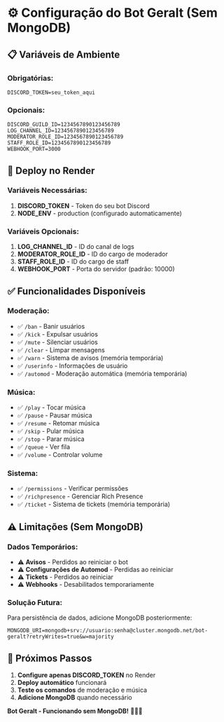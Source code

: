 # ⚙️ Configuração do Bot Geralt (Sem MongoDB)

## 📋 Variáveis de Ambiente

### **Obrigatórias:**
```env
DISCORD_TOKEN=seu_token_aqui
```

### **Opcionais:**
```env
DISCORD_GUILD_ID=1234567890123456789
LOG_CHANNEL_ID=1234567890123456789
MODERATOR_ROLE_ID=1234567890123456789
STAFF_ROLE_ID=1234567890123456789
WEBHOOK_PORT=3000
```

## 🚀 Deploy no Render

### **Variáveis Necessárias:**
1. **DISCORD_TOKEN** - Token do seu bot Discord
2. **NODE_ENV** - production (configurado automaticamente)

### **Variáveis Opcionais:**
1. **LOG_CHANNEL_ID** - ID do canal de logs
2. **MODERATOR_ROLE_ID** - ID do cargo de moderador
3. **STAFF_ROLE_ID** - ID do cargo de staff
4. **WEBHOOK_PORT** - Porta do servidor (padrão: 10000)

## ✅ Funcionalidades Disponíveis

### **Moderação:**
- ✅ `/ban` - Banir usuários
- ✅ `/kick` - Expulsar usuários
- ✅ `/mute` - Silenciar usuários
- ✅ `/clear` - Limpar mensagens
- ✅ `/warn` - Sistema de avisos (memória temporária)
- ✅ `/userinfo` - Informações de usuário
- ✅ `/automod` - Moderação automática (memória temporária)

### **Música:**
- ✅ `/play` - Tocar música
- ✅ `/pause` - Pausar música
- ✅ `/resume` - Retomar música
- ✅ `/skip` - Pular música
- ✅ `/stop` - Parar música
- ✅ `/queue` - Ver fila
- ✅ `/volume` - Controlar volume

### **Sistema:**
- ✅ `/permissions` - Verificar permissões
- ✅ `/richpresence` - Gerenciar Rich Presence
- ✅ `/ticket` - Sistema de tickets (memória temporária)

## ⚠️ Limitações (Sem MongoDB)

### **Dados Temporários:**
- ⚠️ **Avisos** - Perdidos ao reiniciar o bot
- ⚠️ **Configurações de Automod** - Perdidas ao reiniciar
- ⚠️ **Tickets** - Perdidos ao reiniciar
- ⚠️ **Webhooks** - Desabilitados temporariamente

### **Solução Futura:**
Para persistência de dados, adicione MongoDB posteriormente:
```env
MONGODB_URI=mongodb+srv://usuario:senha@cluster.mongodb.net/bot-geralt?retryWrites=true&w=majority
```

## 🎯 Próximos Passos

1. **Configure apenas DISCORD_TOKEN** no Render
2. **Deploy automático** funcionará
3. **Teste os comandos** de moderação e música
4. **Adicione MongoDB** quando necessário

**Bot Geralt - Funcionando sem MongoDB!** 🤖✅✨ 